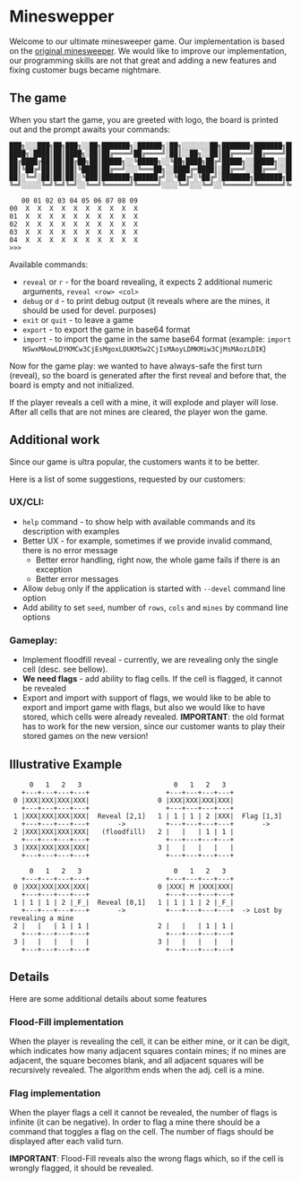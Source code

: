 # Mineswepper

Welcome to our ultimate minesweeper game. Our implementation is based on the [original minesweeper][1].
We would like to improve our implementation, our programming skills are not that great and adding a new features
and fixing customer bugs became nightmare.

## The game

When you start the game, you are greeted with logo, the board is printed out and the prompt awaits your commands:

```shell
███╗░░░███╗██╗███╗░░██╗███████╗░██████╗░██╗░░░░░░░██╗███████╗███████╗██████╗░███████╗██████╗░
████╗░████║██║████╗░██║██╔════╝██╔════╝░██║░░██╗░░██║██╔════╝██╔════╝██╔══██╗██╔════╝██╔══██╗
██╔████╔██║██║██╔██╗██║█████╗░░╚█████╗░░╚██╗████╗██╔╝█████╗░░█████╗░░██████╔╝█████╗░░██████╔╝
██║╚██╔╝██║██║██║╚████║██╔══╝░░░╚═══██╗░░████╔═████║░██╔══╝░░██╔══╝░░██╔═══╝░██╔══╝░░██╔══██╗
██║░╚═╝░██║██║██║░╚███║███████╗██████╔╝░░╚██╔╝░╚██╔╝░███████╗███████╗██║░░░░░███████╗██║░░██║
╚═╝░░░░░╚═╝╚═╝╚═╝░░╚══╝╚══════╝╚═════╝░░░░╚═╝░░░╚═╝░░╚══════╝╚══════╝╚═╝░░░░░╚══════╝╚═╝░░╚═╝

   00 01 02 03 04 05 06 07 08 09 
00  X  X  X  X  X  X  X  X  X  X 
01  X  X  X  X  X  X  X  X  X  X 
02  X  X  X  X  X  X  X  X  X  X 
03  X  X  X  X  X  X  X  X  X  X 
04  X  X  X  X  X  X  X  X  X  X 
>>>
```

Available commands:
- `reveal` or `r` - for the board revealing, it expects 2 additional numeric arguments, `reveal <row> <col>`
- `debug` or `d` - to print debug output (it reveals where are the mines, it should be used for devel. purposes)
- `exit` or `quit` - to leave a game
- `export` - to export the game in base64 format
- `import` - to import the game in the same base64 format (example: `import NSwxMAowLDYKMCw3CjEsMgoxLDUKMSw2CjIsMAoyLDMKMiw3CjMsMAozLDIK`)


Now for the game play: we wanted to have always-safe the first turn (reveal), so the board is generated after the first
reveal and before that, the board is empty and not initialized.

If the player reveals a cell with a mine, it will explode and player will lose. 
After all cells that are not mines are cleared, the player won the game.


## Additional work

Since our game is ultra popular, the customers wants it to be better.

Here is a list of some suggestions, requested by our customers:

### UX/CLI:
- ``help`` command - to show help with available commands and its description with examples
- Better UX - for example, sometimes if we provide invalid command, there is no error message
  - Better error handling, right now, the whole game fails if there is an exception
  - Better error messages
- Allow `debug` only if the application is started with `--devel` command line option
- Add ability to set `seed`, number of `rows`, `cols` and `mines` by command line options

### Gameplay:
- Implement floodfill reveal - currently, we are revealing only the single cell (desc. see bellow).
- **We need flags** - add ability to flag cells. If the cell is flagged, it cannot be revealed
- Export and import with support of flags, we would like to be able to export and import game with flags,
but also we would like to have stored, which cells were already revealed. 
**IMPORTANT**: the old format has to work for the new version, since our customer wants to play
their stored games on the new version!

## Illustrative Example


```shell
     0   1   2   3                       0   1   2   3
   +---+---+---+---+                   +---+---+---+---+
 0 |XXX|XXX|XXX|XXX|                 0 |XXX|XXX|XXX|XXX|
   +---+---+---+---+                   +---+---+---+---+
 1 |XXX|XXX|XXX|XXX|  Reveal [2,1]   1 | 1 | 1 | 2 |XXX|  Flag [1,3]
   +---+---+---+---+       ->          +---+---+---+---+       ->
 2 |XXX|XXX|XXX|XXX|   (floodfill)   2 |   |   | 1 | 1 |
   +---+---+---+---+                   +---+---+---+---+
 3 |XXX|XXX|XXX|XXX|                 3 |   |   |   |   |
   +---+---+---+---+                   +---+---+---+---+

     0   1   2   3                       0   1   2   3
   +---+---+---+---+                   +---+---+---+---+
 0 |XXX|XXX|XXX|XXX|                 0 |XXX| M |XXX|XXX|
   +---+---+---+---+                   +---+---+---+---+
 1 | 1 | 1 | 2 |_F_|  Reveal [0,1]   1 | 1 | 1 | 2 |_F_|
   +---+---+---+---+       ->          +---+---+---+---+  -> Lost by revealing a mine
 2 |   |   | 1 | 1 |                 2 |   |   | 1 | 1 |
   +---+---+---+---+                   +---+---+---+---+
 3 |   |   |   |   |                 3 |   |   |   |   |
   +---+---+---+---+                   +---+---+---+---+
```


## Details

Here are some additional details about some features


### Flood-Fill implementation

When the player is revealing the cell, it can be either mine, or it can be digit, 
which indicates how many adjacent squares contain mines; 
if no mines are adjacent, the square becomes blank, 
and all adjacent squares will be recursively revealed. 
The algorithm ends when the adj. cell is a mine.

### Flag implementation

When the player flags a cell it cannot be revealed, the number of flags is infinite (it can be negative).
In order to flag a mine there should be a command that toggles a flag on the cell.
The number of flags should be displayed after each valid turn.

**IMPORTANT**: Flood-Fill reveals also the wrong flags which, so if the cell is wrongly flagged, it should
be revealed.


[1]: https://en.wikipedia.org/wiki/Minesweeper_(video_game)